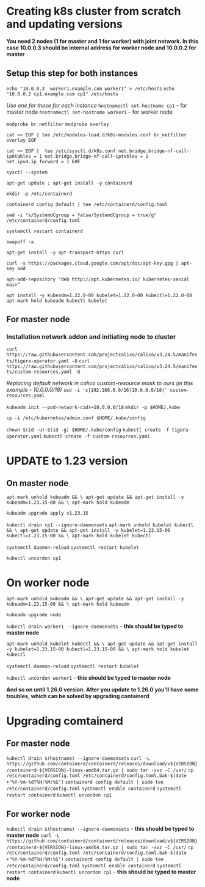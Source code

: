 # Creating k8s cluster from scratch and updating versions
**You need 2 nodes (1 for master and 1 for worker) with joint network. In this case 10.0.0.3 should be internal address for worker node and 10.0.0.2 for master**

## Setup this step for both instances
`echo "10.0.0.3  worker1.example.com worker1" > /etc/hosts`
`echo "10.0.0.2 cp1.example.com cp1" /etc/hosts`

*Use one for these for each instance*
`hostnamectl set-hostname cp1` - for master node
`hostnamectl set-hostname worker1` - for worker node

`modprobe br_netfilter`
`modprobe overlay`

`cat << EOF | tee /etc/modules-load.d/k8s-modules.conf
br_netfilter
overlay
EOF`

`cat << EOF |  tee /etc/sysctl.d/k8s.conf
net.bridge.bridge-nf-call-ip6tables = 1
net.bridge.bridge-nf-call-iptables = 1
net.ipv4.ip_forward = 1
EOF`

`sysctl --system`

`apt-get update ; apt-get install -y containerd`

`mkdir -p /etc/containerd`

`containerd config default | tee /etc/containerd/config.toml`

`sed -i "s/SystemdCgroup = false/SystemdCgroup = true/g" /etc/containerd/config.toml`

`systemctl restart containerd`

`swapoff -a`

`apt-get install -y apt-transport-https curl`

`curl -s https://packages.cloud.google.com/apt/doc/apt-key.gpg | apt-key add`

`apt-add-repository "deb http://apt.kubernetes.io/ kubernetes-xenial main"`

`apt install -y kubeadm=1.22.0-00 kubelet=1.22.0-00 kubectl=1.22.0-00`
`apt-mark hold kubeadm kubectl kubelet`


## For master node
### Installation network addon and initiating node to cluster 

`curl https://raw.githubusercontent.com/projectcalico/calico/v3.24.5/manifests/tigera-operator.yaml -O`
`curl https://raw.githubusercontent.com/projectcalico/calico/v3.24.5/manifests/custom-resources.yaml -O`

*Replacing default network in calico custom-resource mask to ours (in this example - 10.0.0.0/18)*
`sed -i 's|192.168.0.0/16|10.0.0.0/18|' custom-resources.yaml`

`kubeadm init --pod-network-cidr=10.0.0.0/18`
`mkdir -p $HOME/.kube`

`cp -i /etc/kubernetes/admin.conf $HOME/.kube/config`

`chown $(id -u):$(id -g) $HOME/.kube/config`
`kubectl create -f tigera-operator.yaml`
`kubectl create -f custom-resources.yaml`


# UPDATE to 1.23 version

## On master node
`apt-mark unhold kubeadm && \
apt-get update && apt-get install -y kubeadm=1.23.15-00 && \
apt-mark hold kubeadm`

`kubeadm upgrade apply v1.23.15`

`kubectl drain cp1 --ignore-daemonsets`
`apt-mark unhold kubelet kubectl && \
apt-get update && apt-get install -y kubelet=1.23.15-00 kubectl=1.23.15-00 && \
apt-mark hold kubelet kubectl`

`systemctl daemon-reload`
`systemctl restart kubelet`

`kubectl uncordon cp1`

# On worker node

`apt-mark unhold kubeadm && \
apt-get update && apt-get install -y kubeadm=1.23.15-00 && \
apt-mark hold kubeadm`

`kubeadm upgrade node`

`kubectl drain worker1 --ignore-daemonsets` - **this should be typed to master node**

`apt-mark unhold kubelet kubectl && \
apt-get update && apt-get install -y kubelet=1.23.15-00 kubectl=1.23.15-00 && \
apt-mark hold kubelet kubectl`

`systemctl daemon-reload`
`systemctl restart kubelet`

`kubectl uncordon worker1` - **this should be typed to master node**

**And so on until 1.26.0 version. After you update to 1.26.0 you'll have some troubles, which can be solved by upgrading containerd**


# Upgrading comtainerd

## For master node

`kubectl drain $(hostname) --ignore-daemonsets`
`curl -L https://github.com/containerd/containerd/releases/download/v${VERSION}/containerd-${VERSION}-linux-amd64.tar.gz | sudo tar -xvz -C /usr/`
`cp /etc/containerd/config.toml /etc/containerd/config.toml.bak-$(date +"%Y-%m-%dT%H:%M:%S")`
`containerd config default | sudo tee /etc/containerd/config.toml`
`systemctl enable containerd`
`systemctl restart containerd`
`kubectl uncordon cp1`


## For worker node

`kubectl drain $(hostname) --ignore-daemonsets` - **this should be typed to master node**
`curl -L https://github.com/containerd/containerd/releases/download/v${VERSION}/containerd-${VERSION}-linux-amd64.tar.gz | sudo tar -xvz -C /usr/`
`cp /etc/containerd/config.toml /etc/containerd/config.toml.bak-$(date +"%Y-%m-%dT%H:%M:%S")`
`containerd config default | sudo tee /etc/containerd/config.toml`
`systemctl enable containerd`
`systemctl restart containerd`
`kubectl uncordon cp1` - **this should be typed to master node**
